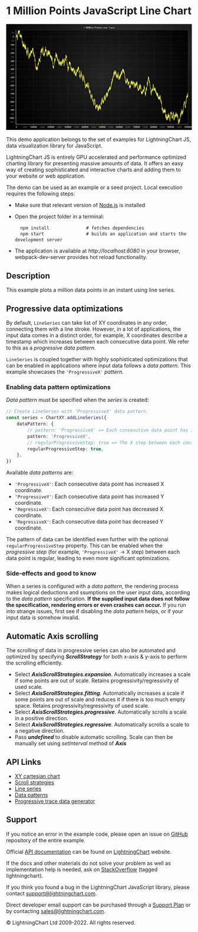 # 1 Million Points JavaScript Line Chart

![1 Million Points JavaScript Line Chart](1mPointsLineTrace-darkGold.png)

This demo application belongs to the set of examples for LightningChart JS, data visualization library for JavaScript.

LightningChart JS is entirely GPU accelerated and performance optimized charting library for presenting massive amounts of data. It offers an easy way of creating sophisticated and interactive charts and adding them to your website or web application.

The demo can be used as an example or a seed project. Local execution requires the following steps:

-   Make sure that relevant version of [Node.js](https://nodejs.org/en/download/) is installed
-   Open the project folder in a terminal:

          npm install              # fetches dependencies
          npm start                # builds an application and starts the development server

-   The application is available at _http://localhost:8080_ in your browser, webpack-dev-server provides hot reload functionality.


## Description

This example plots a million data points in an instant using line series.

## Progressive data optimizations

By default, `LineSeries` can take list of XY coordinates in any order, connecting them with a line stroke.
However, in a lot of applications, the input data comes in a distinct order, for example, X coordinates describe a timestamp which increases between each consecutive data point. We refer to this as a _progressive data pattern_.

`LineSeries` is coupled together with highly sophisticated optimizations that can be enabled in applications where input data follows a _data pattern_. This example showcases the `'ProgressiveX'` _pattern_.

### Enabling data pattern optimizations

_Data pattern_ must be specified when the _series_ is created:

```typescript
// Create LineSeries with 'ProgressiveX' data pattern.
const series = ChartXY.addLineSeries({
    dataPattern: {
        // pattern: 'ProgressiveX' => Each consecutive data point has increased X coordinate.
        pattern: 'ProgressiveX',
        // regularProgressiveStep: true => The X step between each consecutive data point is regular (for example, always `1.0`).
        regularProgressiveStep: true,
    },
})
```

Available _data patterns_ are:

-   `'ProgressiveX'`: Each consecutive data point has increased X coordinate.
-   `'ProgressiveY'`: Each consecutive data point has increased Y coordinate.
-   `'RegressiveX'`: Each consecutive data point has decreased X coordinate.
-   `'RegressiveX'`: Each consecutive data point has decreased Y coordinate.

The pattern of data can be identified even further with the optional `regularProgressiveStep` property.
This can be enabled when the _progressive step_ (for example, `'ProgressiveX'` -> X step) between each data point is regular, leading to even more significant optimizations.

### Side-effects and good to know

When a series is configured with a _data pattern_, the rendering process makes logical deductions and ssumptions on the user input data, according to the _data pattern_ specification. **If the supplied input data does not follow the specification, rendering errors or even crashes can occur.** If you run into strange issues, first see if disabling the _data pattern_ helps, or if your input data is somehow invalid.

## Automatic Axis scrolling

The scrolling of data in progressive series can also be automated and optimized by specifying **_ScrollStrategy_** for both x-axis & y-axis to perform the scrolling efficiently.

-   Select **_AxisScrollStrategies.expansion_**. Automatically increases a scale if some points are out of scale. Retains progressivity/regressivity of used scale.
-   Select **_AxisScrollStrategies.fitting_**. Automatically increases a scale if some points are out of scale and reduces it if there is too much empty space. Retains progressivity/regressivity of used scale.
-   Select **_AxisScrollStrategies.progressive_**. Automatically scrolls a scale in a positive direction.
-   Select **_AxisScrollStrategies.regressive_**. Automatically scrolls a scale to a negative direction.
-   Pass **_undefined_** to disable automatic scrolling. Scale can then be manually set using _setInterval_ method of **_Axis_**


## API Links

* [XY cartesian chart]
* [Scroll strategies]
* [Line series]
* [Data patterns]
* [Progressive trace data generator]


## Support

If you notice an error in the example code, please open an issue on [GitHub][0] repository of the entire example.

Official [API documentation][1] can be found on [LightningChart][2] website.

If the docs and other materials do not solve your problem as well as implementation help is needed, ask on [StackOverflow][3] (tagged lightningchart).

If you think you found a bug in the LightningChart JavaScript library, please contact support@lightningchart.com.

Direct developer email support can be purchased through a [Support Plan][4] or by contacting sales@lightningchart.com.

[0]: https://github.com/Arction/
[1]: https://lightningchart.com/lightningchart-js-api-documentation/
[2]: https://lightningchart.com
[3]: https://stackoverflow.com/questions/tagged/lightningchart
[4]: https://lightningchart.com/support-services/

© LightningChart Ltd 2009-2022. All rights reserved.


[XY cartesian chart]: https://lightningchart.com/js-charts/api-documentation/v4.2.0/classes/ChartXY.html
[Scroll strategies]: https://lightningchart.com/js-charts/api-documentation/v4.2.0/variables/AxisScrollStrategies.html
[Line series]: https://lightningchart.com/js-charts/api-documentation/v4.2.0/classes/LineSeries.html
[Data patterns]: https://lightningchart.com/js-charts/api-documentation/v4.2.0/interfaces/DataPattern.html
[Progressive trace data generator]: https://arction.github.io/xydata/classes/progressivetracegenerator.html


